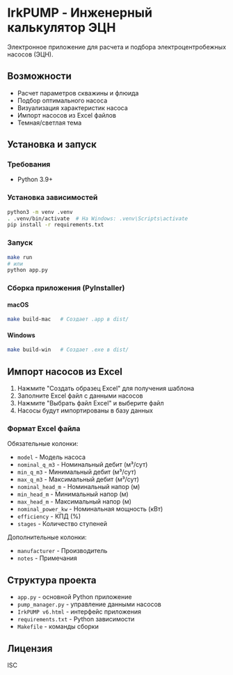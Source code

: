 # IrkPUMP - Инженерный калькулятор ЭЦН

Электронное приложение для расчета и подбора электроцентробежных насосов (ЭЦН).

## Возможности

- Расчет параметров скважины и флюида
- Подбор оптимального насоса
- Визуализация характеристик насоса
- Импорт насосов из Excel файлов
- Темная/светлая тема

## Установка и запуск

### Требования
- Python 3.9+

### Установка зависимостей
```bash
python3 -m venv .venv
. .venv/bin/activate  # На Windows: .venv\Scripts\activate
pip install -r requirements.txt
```

### Запуск
```bash
make run
# или
python app.py
```

### Сборка приложения (PyInstaller)

#### macOS
```bash
make build-mac   # Создает .app в dist/
```

#### Windows
```bash
make build-win   # Создает .exe в dist/
```

## Импорт насосов из Excel

1. Нажмите "Создать образец Excel" для получения шаблона
2. Заполните Excel файл с данными насосов
3. Нажмите "Выбрать файл Excel" и выберите файл
4. Насосы будут импортированы в базу данных

### Формат Excel файла

Обязательные колонки:
- `model` - Модель насоса
- `nominal_q_m3` - Номинальный дебит (м³/сут)
- `min_q_m3` - Минимальный дебит (м³/сут)
- `max_q_m3` - Максимальный дебит (м³/сут)
- `nominal_head_m` - Номинальный напор (м)
- `min_head_m` - Минимальный напор (м)
- `max_head_m` - Максимальный напор (м)
- `nominal_power_kw` - Номинальная мощность (кВт)
- `efficiency` - КПД (%)
- `stages` - Количество ступеней

Дополнительные колонки:
- `manufacturer` - Производитель
- `notes` - Примечания

## Структура проекта

- `app.py` - основной Python приложение
- `pump_manager.py` - управление данными насосов
- `IrkPUMP v6.html` - интерфейс приложения
- `requirements.txt` - Python зависимости
- `Makefile` - команды сборки

## Лицензия

ISC